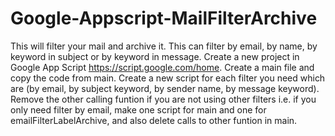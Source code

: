 # Google-Appscript-MailFilterArchive
This will filter your mail and archive it. This can filter by email, by name, by keyword in subject or by keyword in message.
Create a new project in Google App Script https://script.google.com/home.
Create a main file and copy the code from main.
Create a new script for each filter you need which are (by email, by subject keyword, by sender name, by message keyword).
Remove the other calling funtion if you are not using other filters i.e. if you only need filter by email, make one script for main and one for emailFilterLabelArchive, and also delete calls to other funtion in main.

